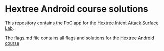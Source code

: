 
# Hextree Android course solutions
This repository contains the PoC app for the [Hextree Intent Attack Surface Lab](https://app.hextree.io/lab/intent-attack-surface). 

The [flags.md](./flags.md) file contains all flags and solutions for the [Hextree Android course](https://app.hextree.io/map/android)
